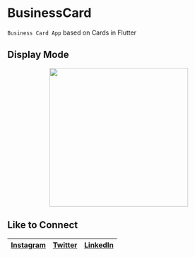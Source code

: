 # BusinessCard

```Business Card App``` based on Cards in Flutter

## Display Mode 
<p align="center">
<img src="images/BusinessCardApp.png" width="314">
</p>

## Like to Connect

[Instagram](https://www.instagram.com/irangareddy/) | [Twitter](https://twitter.com/irangareddy) | [LinkedIn](https://www.linkedin.com/feed/) |
------------ | ------------- | ---------------|
